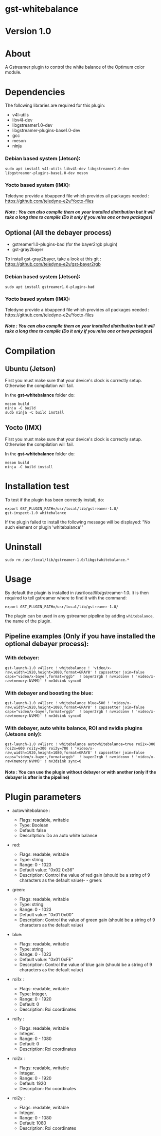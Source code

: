 # gst-whitebalance

# Version 1.0

# About

A Gstreamer plugin to control the white balance of the Optimum color module.

# Dependencies

The following libraries are required for this plugin:
- v4l-utils
- libv4l-dev
- libgstreamer1.0-dev
- libgstreamer-plugins-base1.0-dev
- gcc
- meson 
- ninja

### Debian based system (Jetson): 

```
sudo apt install v4l-utils libv4l-dev libgstreamer1.0-dev libgstreamer-plugins-base1.0-dev meson 
```

### Yocto based system (IMX): 

Teledyne provide a bbappend file which provides all packages needed :
https://github.com/teledyne-e2v/Yocto-files

##### Note : You can also compile them on your installed distribution but it will take a long time to compile (Do it only if you miss one or two packages)

## Optional (All the debayer process)

- gstreamer1.0-plugins-bad (for the bayer2rgb plugin)
- gst-gray2bayer 

To install gst-gray2bayer, take a look at this git : https://github.com/teledyne-e2v/gst-bayer2rgb

### Debian based system (Jetson): 

```
sudo apt install gstreamer1.0-plugins-bad

```


### Yocto based system (IMX): 

Teledyne provide a bbappend file which provides all packages needed :
https://github.com/teledyne-e2v/Yocto-files

##### Note : You can also compile them on your installed distribution but it will take a long time to compile (Do it only if you miss one or two packages)




# Compilation

## Ubuntu (Jetson)
First you must make sure that your device's clock is correctly setup.
Otherwise the compilation will fail.

In the **gst-whitebalance** folder do:

```
meson build
ninja -C build
sudo ninja -C build install
```


## Yocto (IMX)
First you must make sure that your device's clock is correctly setup.
Otherwise the compilation will fail.

In the **gst-whitebalance** folder do:

```
meson build
ninja -C build install
```


# Installation test

To test if the plugin has been correctly install, do:
```
export GST_PLUGIN_PATH=/usr/local/lib/gstreamer-1.0/
gst-inspect-1.0 whitebalance
```

If the plugin failed to install the following message will be displayed: "No such element or plugin 'whitebalance'"

# Uninstall
```
sudo rm /usr/local/lib/gstreamer-1.0/libgstwhitebalance.*
```
# Usage

By default the plugin is installed in /usr/local/lib/gstreamer-1.0. 
It is then required to tell gstreamer where to find it with the command:
```
export GST_PLUGIN_PATH=/usr/local/lib/gstreamer-1.0/
```
The plugin can be used in any gstreamer pipeline by adding ```whitebalance```, the name of the plugin.

## Pipeline examples (Only if you have installed the optional debayer process):

### With debayer:
```
gst-launch-1.0 v4l2src ! whitebalance ! 'video/x-raw,width=1920,height=1080,format=GRAY8' ! capssetter join=false caps="video/x-bayer,format=rggb"  ! bayer2rgb ! nvvidconv ! 'video/x-raw(memory:NVMM)' ! nv3dsink sync=0
```
### With debayer and boosting the blue:
```
gst-launch-1.0 v4l2src ! whitebalance blue=500 ! 'video/x-raw,width=1920,height=1080,format=GRAY8' ! capssetter join=false caps="video/x-bayer,format=rggb"  ! bayer2rgb ! nvvidconv ! 'video/x-raw(memory:NVMM)' ! nv3dsink sync=0
```

### With debayer, auto white balance, ROI and nvidia plugins (Jetsons only):
```
gst-launch-1.0 v4l2src ! whitebalance autowhitebalance=true roi1x=300 roi2x=600 roi1y=300 roi2y=700 ! 'video/x-raw,width=1920,height=1080,format=GRAY8' ! capssetter join=false caps="video/x-bayer,format=rggb"  ! bayer2rgb ! nvvidconv ! 'video/x-raw(memory:NVMM)' ! nv3dsink sync=0
```

#### Note : You can use the plugin without debayer or with another (only if the debayer is after in the pipeline)

# Plugin parameters
- autowhitebalance    : 
    - Flags: readable, writable
    - Type: Boolean
    - Default: false
    - Descritption: Do an auto white balance

- red:
	- Flags: readable, writable
    - Type: string
    - Range: 0 - 1023 
    - Default value: "0x02 0x36"
    - Description: Control the value of red gain (should be a string of 9 characters as the default value)-  - green:
- green:
	- Flags: readable, writable
    - Type: string
    - Range: 0 - 1023 
    - Default value: "0x01 0x00"
    - Description: Control the value of green gain (should be a string of 9 characters as the default value)

- blue:
	- Flags: readable, writable
    - Type: string
    - Range: 0 - 1023 
    - Default value: "0x01 0xFE"
    - Description: Control the value of blue gain (should be a string of 9 characters as the default value)
-  roi1x               : 
	- Flags: readable, writable
	- Type: Integer. 
	- Range: 0 - 1920 
	- Default: 0 
    - Description: Roi coordinates

-  roi1y               :
	- Flags: readable, writable
	- Integer. 
	- Range: 0 - 1080 
	- Default: 0 
    - Description: Roi coordinates

-  roi2x               : 
	- Flags: readable, writable
	- Integer. 
	- Range: 0 - 1920 
	- Default: 1920 
    - Description: Roi coordinates

-  roi2y               : 
	- Flags: readable, writable
	- Integer. 
	- Range: 0 - 1080 
	- Default: 1080 
    - Description: Roi coordinates
